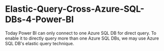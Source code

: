 # Elastic-Query-Cross-Azure-SQL-DBs-4-Power-BI
Today Power BI can only connect to one Azure SQL DB for direct query. To enable it to directly query more than one Azure SQL DBs, we may use Azure SQL DB's elastic query technique.
